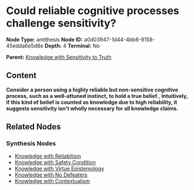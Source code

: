 # Could reliable cognitive processes challenge sensitivity?

**Node Type:** antithesis
**Node ID:** a0d03947-1d44-4bb6-9158-45edda6e5d8e
**Depth:** 4
**Terminal:** No

**Parent:** [Knowledge with Sensitivity to Truth](knowledge-with-sensitivity-to-truth-synthesis-9311def5-6f1d-4b89-833f-0bc58d8d57eb.md)

## Content

**Consider a person using a highly reliable but non-sensitive cognitive process, such as a well-attuned instinct, to hold a true belief.**, **Intuitively, if this kind of belief is counted as knowledge due to high reliability, it suggests sensitivity isn't wholly necessary for all knowledge claims.**

## Related Nodes

### Synthesis Nodes

- [Knowledge with Reliabilism](knowledge-with-reliabilism-synthesis-66203b12-eb18-4c5c-9a32-022a217901e4.md)
- [Knowledge with Safety Condition](knowledge-with-safety-condition-synthesis-22e73fbb-5c19-46b1-be48-3700102cbe37.md)
- [Knowledge with Virtue Epistemology](knowledge-with-virtue-epistemology-synthesis-aaa2107d-ffb3-4c1d-a442-478faee8ac2d.md)
- [Knowledge with No Defeaters](knowledge-with-no-defeaters-synthesis-2433c3d8-ad67-46b0-85f1-27823927ad30.md)
- [Knowledge with Contextualism](knowledge-with-contextualism-synthesis-6f0f381d-1806-4a4c-96e4-f0183867f71d.md)
